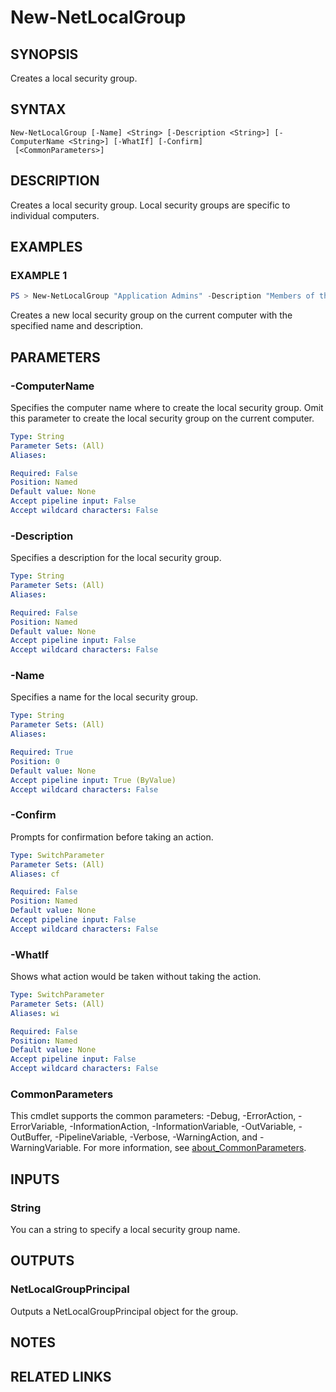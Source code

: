 ﻿---
external help file: NetAccounts-help.xml
Module Name: NetAccounts
schema: 2.0.0
---

# New-NetLocalGroup

## SYNOPSIS
Creates a local security group.

## SYNTAX

```
New-NetLocalGroup [-Name] <String> [-Description <String>] [-ComputerName <String>] [-WhatIf] [-Confirm]
 [<CommonParameters>]
```

## DESCRIPTION
Creates a local security group.
Local security groups are specific to individual computers.

## EXAMPLES

### EXAMPLE 1
```powershell
PS > New-NetLocalGroup "Application Admins" -Description "Members of this group can administer applications."
```

Creates a new local security group on the current computer with the specified name and description.

## PARAMETERS

### -ComputerName
Specifies the computer name where to create the local security group.
Omit this parameter to create the local security group on the current computer.

```yaml
Type: String
Parameter Sets: (All)
Aliases:

Required: False
Position: Named
Default value: None
Accept pipeline input: False
Accept wildcard characters: False
```

### -Description
Specifies a description for the local security group.

```yaml
Type: String
Parameter Sets: (All)
Aliases:

Required: False
Position: Named
Default value: None
Accept pipeline input: False
Accept wildcard characters: False
```

### -Name
Specifies a name for the local security group.

```yaml
Type: String
Parameter Sets: (All)
Aliases:

Required: True
Position: 0
Default value: None
Accept pipeline input: True (ByValue)
Accept wildcard characters: False
```

### -Confirm
Prompts for confirmation before taking an action.

```yaml
Type: SwitchParameter
Parameter Sets: (All)
Aliases: cf

Required: False
Position: Named
Default value: None
Accept pipeline input: False
Accept wildcard characters: False
```

### -WhatIf
Shows what action would be taken without taking the action.

```yaml
Type: SwitchParameter
Parameter Sets: (All)
Aliases: wi

Required: False
Position: Named
Default value: None
Accept pipeline input: False
Accept wildcard characters: False
```

### CommonParameters
This cmdlet supports the common parameters: -Debug, -ErrorAction, -ErrorVariable, -InformationAction, -InformationVariable, -OutVariable, -OutBuffer, -PipelineVariable, -Verbose, -WarningAction, and -WarningVariable. For more information, see [about_CommonParameters](http://go.microsoft.com/fwlink/?LinkID=113216).

## INPUTS

### String
You can a string to specify a local security group name.

## OUTPUTS

### NetLocalGroupPrincipal
Outputs a NetLocalGroupPrincipal object for the group.

## NOTES

## RELATED LINKS
